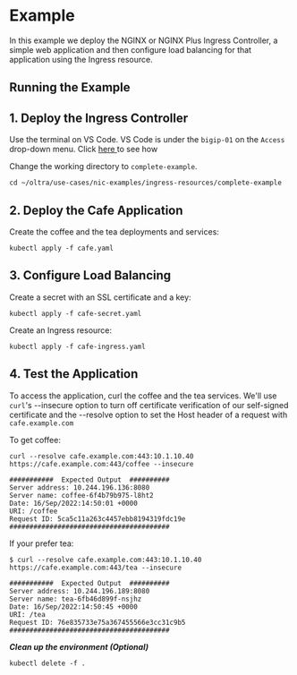 # Example

In this example we deploy the NGINX or NGINX Plus Ingress Controller, a simple web application and then configure load balancing for that application using the Ingress resource.

## Running the Example

## 1. Deploy the Ingress Controller

Use the terminal on VS Code. VS Code is under the `bigip-01` on the `Access` drop-down menu. Click <a href="https://raw.githubusercontent.com/F5EMEA/oltra/main/vscode.png"> here </a> to see how 

Change the working directory to `complete-example`.
```
cd ~/oltra/use-cases/nic-examples/ingress-resources/complete-example
```

## 2. Deploy the Cafe Application

Create the coffee and the tea deployments and services:
```
kubectl apply -f cafe.yaml
```

## 3. Configure Load Balancing

Create a secret with an SSL certificate and a key:
```
kubectl apply -f cafe-secret.yaml
```

Create an Ingress resource:
```
kubectl apply -f cafe-ingress.yaml
```

## 4. Test the Application

To access the application, curl the coffee and the tea services. We'll use ```curl```'s --insecure option to turn off certificate verification of our self-signed
certificate and the --resolve option to set the Host header of a request with ```cafe.example.com```

To get coffee:
```
curl --resolve cafe.example.com:443:10.1.10.40 https://cafe.example.com:443/coffee --insecure

###########  Expected Output  ##########
Server address: 10.244.196.136:8080
Server name: coffee-6f4b79b975-l8ht2
Date: 16/Sep/2022:14:50:01 +0000
URI: /coffee
Request ID: 5ca5c11a263c4457ebb8194319fdc19e
########################################
```

If your prefer tea:
```
$ curl --resolve cafe.example.com:443:10.1.10.40 https://cafe.example.com:443/tea --insecure

###########  Expected Output  ##########
Server address: 10.244.196.189:8080
Server name: tea-6fb46d899f-nsjhz
Date: 16/Sep/2022:14:50:45 +0000
URI: /tea
Request ID: 76e835733e75a367455566e3cc31c9b5
########################################
```

***Clean up the environment (Optional)***
```
kubectl delete -f .
```  